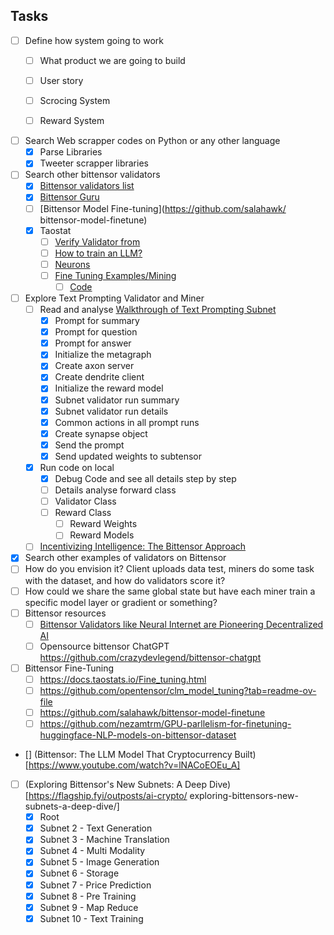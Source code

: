 ##  Tasks
- [ ] Define how system going to work
    - [ ] What product we are going to build
    - [ ] User story
    - [ ] Scrocing System
    - [ ] Reward System


- [ ] Search Web scrapper codes on Python or any other language
    - [x] Parse Libraries
    - [x] Tweeter scrapper libraries
- [ ] Search other bittensor validators
    - [x] [Bittensor validators list](https://bittensor.org/bittensor-validators-list/)
    - [x] [Bittensor Guru](https://bittensor.guru/)
    - [ ] [Bittensor Model Fine-tuning](https://github.com/salahawk/
    bittensor-model-finetune)
    - [x] Taostat [](https://docs.taostats.io/neuron.html)
        - [ ] [Verify Validator from](https://docs.taostats.io/verify_signature.html)
        - [ ] [How to train an LLM?](https://docs.taostats.io/rlhf.html)
        - [ ] [Neurons](https://docs.taostats.io/neuron.html)
        - [ ] [Fine Tuning Examples/Mining](https://docs.taostats.io/Fine_tuning.html)
            - [ ] [Code](https://github.com/opentensor/clm_model_tuning)
- [ ] Explore Text Prompting Validator and Miner
    - [ ] Read and analyse [Walkthrough of Text Prompting Subnet ](https://docs.bittensor.com/subnets/code-walkthrough-text-prompting)
        - [x] Prompt for summary
        - [x] Prompt for question
        - [x] Prompt for answer
        - [x] Initialize the metagraph
        - [x] Create axon server
        - [x] Create dendrite client
        - [x] Initialize the reward model
        - [x] Subnet validator run summary
        - [x] Subnet validator run details
        - [x] Common actions in all prompt runs
        - [x] Create synapse object
        - [x] Send the prompt
        - [x] Send updated weights to subtensor
    - [x] Run code on local 
        - [x] Debug Code and see all details step by step
        - [ ] Details analyse forward class
        - [ ] Validator Class
        - [ ] Reward Class
            - [ ] Reward Weights
            - [ ] Reward Models
    - [ ] [Incentivizing Intelligence: The Bittensor Approach](https://ai-secure.github.io/DMLW2022/assets/papers/6.pdf)

- [x] Search other examples of validators on Bittensor
- [ ] How do you envision it? Client uploads data test, miners do some task with the dataset, and how do validators score it?
- [ ] How could we share the same global state but have each miner train a specific model layer or gradient or something?
- [ ] Bittensor resources
    - [ ] [Bittensor Validators like Neural Internet are Pioneering Decentralized AI](https://medium.com/@chilltensor/bittensor-validators-like-neural-internet-are-pioneering-decentralized-ai-b61c4b00cc18)
    - [ ] Opensource bittensor ChatGPT https://github.com/crazydevlegend/bittensor-chatgpt
- [ ] Bittensor Fine-Tuning
    - [ ] https://docs.taostats.io/Fine_tuning.html
    - [ ] https://github.com/opentensor/clm_model_tuning?tab=readme-ov-file
    - [ ] https://github.com/salahawk/bittensor-model-finetune
    - [ ] https://github.com/nezamtrm/GPU-parllelism-for-finetuning-huggingface-NLP-models-on-bittensor-dataset
- [] (Bittensor: The LLM Model That Cryptocurrency Built)[https://www.youtube.com/watch?v=lNACoEOEu_A]
- [ ] (Exploring Bittensor's New Subnets: A Deep Dive)[https://flagship.fyi/outposts/ai-crypto/
exploring-bittensors-new-subnets-a-deep-dive/]
    - [x] Root
    - [x] Subnet 2 - Text Generation
    - [x] Subnet 3 - Machine Translation
    - [x] Subnet 4 - Multi Modality
    - [x] Subnet 5 - Image Generation
    - [x] Subnet 6 - Storage
    - [x] Subnet 7 - Price Prediction
    - [x] Subnet 8 - Pre Training
    - [x] Subnet 9 - Map Reduce
    - [x] Subnet 10 - Text Training